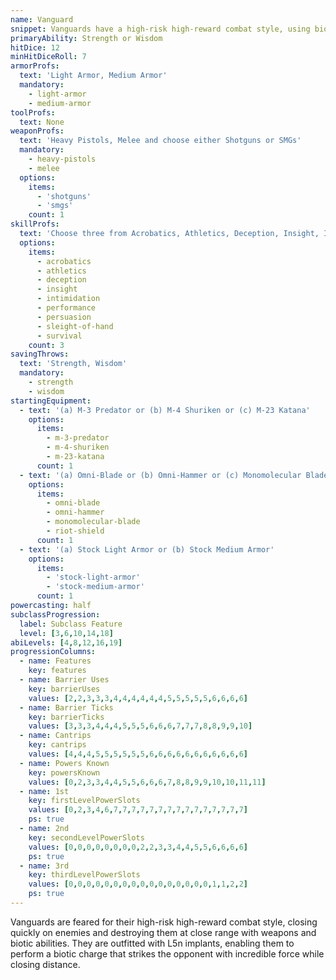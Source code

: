 ```yaml
---
name: Vanguard
snippet: Vanguards have a high-risk high-reward combat style, using biotics and melee strikes.
primaryAbility: Strength or Wisdom
hitDice: 12
minHitDiceRoll: 7
armorProfs:
  text: 'Light Armor, Medium Armor'
  mandatory:
    - light-armor
    - medium-armor
toolProfs:
  text: None
weaponProfs:
  text: 'Heavy Pistols, Melee and choose either Shotguns or SMGs'
  mandatory:
    - heavy-pistols
    - melee
  options:
    items:
      - 'shotguns'
      - 'smgs'
    count: 1
skillProfs:
  text: 'Choose three from Acrobatics, Athletics, Deception, Insight, Intimidation, Performance, Persuasion, Sleight of Hand, and Survival'
  options:
    items:
      - acrobatics
      - athletics
      - deception
      - insight
      - intimidation
      - performance
      - persuasion
      - sleight-of-hand
      - survival
    count: 3
savingThrows:
  text: 'Strength, Wisdom'
  mandatory:
    - strength
    - wisdom
startingEquipment:
  - text: '(a) M-3 Predator or (b) M-4 Shuriken or (c) M-23 Katana'
    options:
      items:
        - m-3-predator
        - m-4-shuriken
        - m-23-katana
      count: 1
  - text: '(a) Omni-Blade or (b) Omni-Hammer or (c) Monomolecular Blade or (d) Riot Shield'
    options:
      items:
        - omni-blade
        - omni-hammer
        - monomolecular-blade
        - riot-shield
      count: 1
  - text: '(a) Stock Light Armor or (b) Stock Medium Armor'
    options:
      items:
        - 'stock-light-armor'
        - 'stock-medium-armor'
      count: 1
powercasting: half
subclassProgression:
  label: Subclass Feature
  level: [3,6,10,14,18]
abiLevels: [4,8,12,16,19]
progressionColumns:
  - name: Features
    key: features
  - name: Barrier Uses
    key: barrierUses
    values: [2,2,3,3,3,4,4,4,4,4,4,5,5,5,5,5,6,6,6,6]
  - name: Barrier Ticks
    key: barrierTicks
    values: [3,3,3,4,4,4,5,5,5,6,6,6,7,7,7,8,8,9,9,10]
  - name: Cantrips
    key: cantrips
    values: [4,4,4,5,5,5,5,5,5,6,6,6,6,6,6,6,6,6,6,6]
  - name: Powers Known
    key: powersKnown
    values: [0,2,3,3,4,4,5,5,6,6,6,7,8,8,9,9,10,10,11,11]
  - name: 1st
    key: firstLevelPowerSlots
    values: [0,2,3,4,6,7,7,7,7,7,7,7,7,7,7,7,7,7,7,7]
    ps: true
  - name: 2nd
    key: secondLevelPowerSlots
    values: [0,0,0,0,0,0,0,0,2,2,3,3,4,4,5,5,6,6,6,6]
    ps: true
  - name: 3rd
    key: thirdLevelPowerSlots
    values: [0,0,0,0,0,0,0,0,0,0,0,0,0,0,0,0,1,1,2,2]
    ps: true
---
```

Vanguards are feared for their high-risk high-reward combat style, closing quickly on enemies and destroying them at close range with weapons and biotic abilities. They are outfitted with L5n implants, enabling them to perform a biotic charge that strikes the opponent with incredible force while closing distance.

